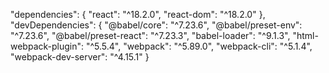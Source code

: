 "dependencies": {
"react": "^18.2.0",
"react-dom": "^18.2.0"
},
"devDependencies": {
"@babel/core": "^7.23.6",
"@babel/preset-env": "^7.23.6",
"@babel/preset-react": "^7.23.3",
"babel-loader": "^9.1.3",
"html-webpack-plugin": "^5.5.4",
"webpack": "^5.89.0",
"webpack-cli": "^5.1.4",
"webpack-dev-server": "^4.15.1"
}
